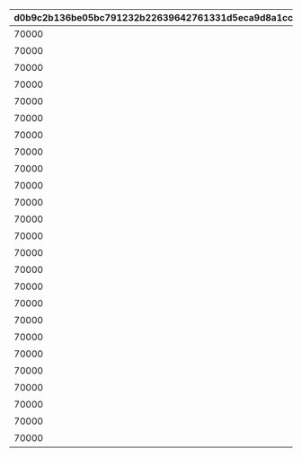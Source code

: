 |d0b9c2b136be05bc791232b22639642761331d5eca9d8a1ccab95d89b40425a1|d934ff4da183520088e23fbdf2a55f055859da02f2b8d5f4abf1521da66df772|2b6fd85cf9ec53462040063fa29fbc594e2d136910977c4dcc047416c22feaa9|9defdbee9bb9b4126cba0182d9e8fe19fe890bc0d2369021ffac220e63d83ff8|9130bc9353bb25befb2888a43bab05f1b0852d543310fd6d978473dbb7ab45c1|8e5eae5dce12671dab2d4831e823b2a5d23661f091a35ca57f4b80245664b4a5|8923c351ade0f91b4c283363b68b1c95e309e9929302324148aefde431da7d26|c083e48cefc72c1ea3d77cfe86f4b048434f04cbafc58fab122219b7fbf97e5e|
| --- | --- | --- | --- | --- | --- | --- | --- |
|70000|110001|0|90110001|1|ガーゴイル（EASY）をクリアしよう|110001|111|
|70000|110002|0|90110002|1|ガーゴイル（NORMAL）をクリアしよう|110001|112|
|70000|110003|0|90110003|1|ガーゴイル（HARD）をクリアしよう|110001|113|
|70000|110004|0|90110004|1|ガーゴイル（VERY HARD）をクリアしよう|110001|114|
|70000|110005|0|90110005|1|ガーゴイル（EXTREME）をクリアしよう|110001|115|
|70000|120001|0|90120001|1|マグスガーゴイル（EASY）をクリアしよう|110001|121|
|70000|120002|0|90120002|1|マグスガーゴイル（NORMAL）をクリアしよう|110001|122|
|70000|120003|0|90120003|1|マグスガーゴイル（HARD）をクリアしよう|110001|123|
|70000|120004|0|90120004|1|マグスガーゴイル（VERY HARD）をクリアしよう|110001|124|
|70000|120005|0|90120005|1|マグスガーゴイル（EXTREME）をクリアしよう|110001|125|
|70000|130001|0|90130001|1|ガードガーゴイル（EASY）をクリアしよう|110001|131|
|70000|130002|0|90130002|1|ガードガーゴイル（NORMAL）をクリアしよう|110001|132|
|70000|130003|0|90130003|1|ガードガーゴイル（HARD）をクリアしよう|110001|133|
|70000|130004|0|90130004|1|ガードガーゴイル（VERY HARD）をクリアしよう|110001|134|
|70000|130005|0|90130005|1|ガードガーゴイル（EXTREME）をクリアしよう|110001|135|
|70000|140001|0|90140001|1|ガーゴイル・バースト（EASY）をクリアしよう|110001|141|
|70000|140002|0|90140002|1|ガーゴイル・バースト（NORMAL）をクリアしよう|110001|142|
|70000|140003|0|90140003|1|ガーゴイル・バースト（HARD）をクリアしよう|110001|143|
|70000|140004|0|90140004|1|ガーゴイル・バースト（VERY HARD）をクリアしよう|110001|144|
|70000|140005|0|90140005|1|ガーゴイル・バースト（EXTREME）をクリアしよう|110001|145|
|70000|150001|0|90150001|1|ガーゴイル・マギ（EASY）をクリアしよう|110001|151|
|70000|150002|0|90150002|1|ガーゴイル・マギ（NORMAL）をクリアしよう|110001|152|
|70000|150003|0|90150003|1|ガーゴイル・マギ（HARD）をクリアしよう|110001|153|
|70000|150004|0|90150004|1|ガーゴイル・マギ（VERY HARD）をクリアしよう|110001|154|
|70000|150005|0|90150005|1|ガーゴイル・マギ（EXTREME）をクリアしよう|110001|155|